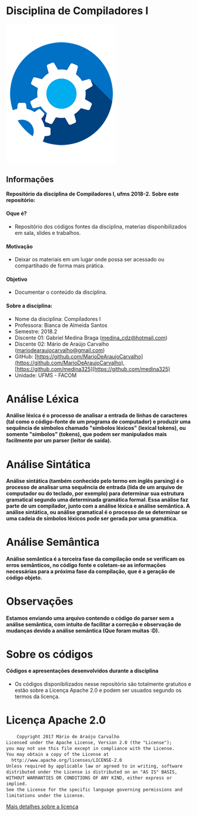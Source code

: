 # Disciplina de Compiladores I

![Alt text](2-extras/logo.png)

## Informações

**Repositório da disciplina de Compiladores I, ufms 2018-2.**
**Sobre este repositório:**

#### Oque é?
 * Repositório dos códigos fontes da disciplina, materias disponibilizados em sala, slides e trabalhos.
 
#### Motivação
 * Deixar os materiais em um lugar onde possa ser acessado ou compartihado de forma mais prática.
 
#### Objetivo
 * Documentar o conteúdo da disciplina.
 
#### Sobre a disciplina:
 * Nome da disciplina: Compiladores I
 * Professora: Bianca de Almeida Santos
 * Semestre: 2018.2
 * Discente 01: Gabriel Medina Braga (medina_cdz@hotmail.com)
 * Discente 02: Mário de Araújo Carvalho (mariodearaujocarvalho@gmail.com)
 * GitHub: [https://github.com/MarioDeAraujoCarvalho](https://github.com/MarioDeAraujoCarvalho), [https://github.com/medina325](https://github.com/medina325)
 * Unidade: UFMS - FACOM

# Análise Léxica
#### Análise léxica é o processo de analisar a entrada de linhas de caracteres (tal como o código-fonte de um programa de computador) e produzir uma sequência de símbolos chamado "símbolos léxicos" (lexical tokens), ou somente "símbolos" (tokens), que podem ser manipulados mais facilmente por um parser (leitor de saída).

# Análise Sintática
#### Análise sintática (também conhecido pelo termo em inglês parsing) é o processo de analisar uma sequência de entrada (lida de um arquivo de computador ou do teclado, por exemplo) para determinar sua estrutura gramatical segundo uma determinada gramática formal. Essa análise faz parte de um compilador, junto com a análise léxica e análise semântica. A análise sintática, ou análise gramatical é o processo de se determinar se uma cadeia de símbolos léxicos pode ser gerada por uma gramática.

# Análise Semântica
#### Análise semântica é a terceira fase da compilação onde se verificam os erros semânticos, no código fonte e coletam-se as informações necessárias para a próxima fase da compilação, que é a geração de código objeto. 

# Observações
#### Estamos enviando uma arquivo contendo o código do parser sem a análise semântica, com intuito de facilitar a correção e observação de mudanças devido a análise semântica (Que foram muitas :D).

# Sobre os códigos
#### Códigos e apresentações desenvolvidos durante a disciplina
 * Os códigos disponibilizados nesse repositório são totalmente 
	gratuitos e estão sobre a Licença Apache 2.0 e podem ser usuados 
	segundo os termos da licença.

# Licença Apache 2.0

        Copyright 2017 Mário de Araújo Carvalho  
    Licensed under the Apache License, Version 2.0 (the "License");  
    you may not use this file except in compliance with the License.  
    You may obtain a copy of the License at  
      http://www.apache.org/licenses/LICENSE-2.0  
    Unless required by applicable law or agreed to in writing, software  
    distributed under the License is distributed on an "AS IS" BASIS,  
    WITHOUT WARRANTIES OR CONDITIONS OF ANY KIND, either express or implied.  
    See the License for the specific language governing permissions and  
    limitations under the License.  

[Mais detalhes sobre a licença](https://bitbucket.org/ufmsfacom/computer-networks-discipline-works/src/master/LICENSE)
